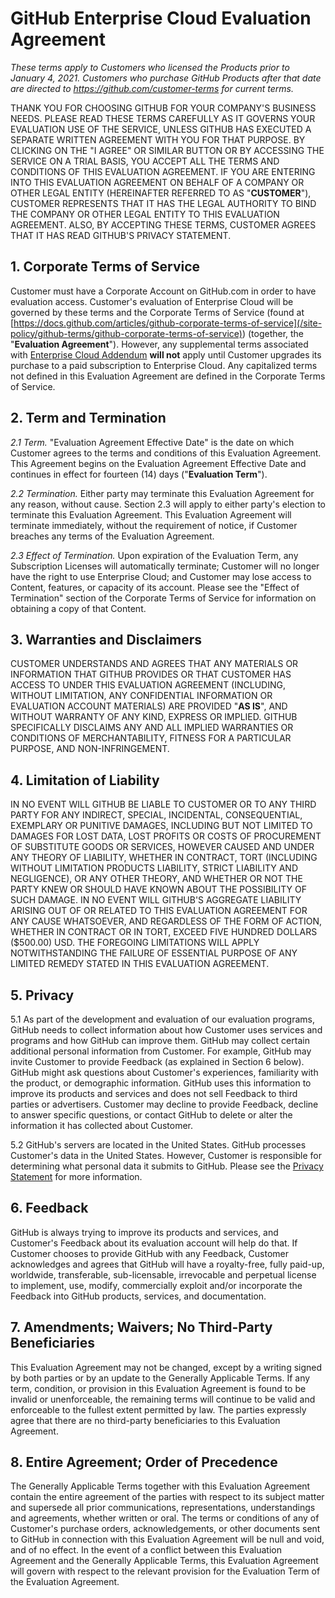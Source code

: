 # GitHub Enterprise Cloud Evaluation Agreement

_These terms apply to Customers who licensed the Products prior to January 4, 2021. Customers who purchase GitHub Products after that date are directed to https://github.com/customer-terms for current terms._

THANK YOU FOR CHOOSING GITHUB FOR YOUR COMPANY'S BUSINESS NEEDS. PLEASE READ THESE TERMS CAREFULLY AS IT GOVERNS YOUR EVALUATION USE OF THE SERVICE, UNLESS GITHUB HAS EXECUTED A SEPARATE WRITTEN AGREEMENT WITH YOU FOR THAT PURPOSE. BY CLICKING ON THE "I AGREE" OR SIMILAR BUTTON OR BY ACCESSING THE SERVICE ON A TRIAL BASIS, YOU ACCEPT ALL THE TERMS AND CONDITIONS OF THIS EVALUATION AGREEMENT. IF YOU ARE ENTERING INTO THIS EVALUATION AGREEMENT ON BEHALF OF A COMPANY OR OTHER LEGAL ENTITY (HEREINAFTER REFERRED TO AS "**CUSTOMER**"), CUSTOMER REPRESENTS THAT IT HAS THE LEGAL AUTHORITY TO BIND THE COMPANY OR OTHER LEGAL ENTITY TO THIS EVALUATION AGREEMENT. ALSO, BY ACCEPTING THESE TERMS, CUSTOMER AGREES THAT IT HAS READ GITHUB'S PRIVACY STATEMENT.

## 1. Corporate Terms of Service

Customer must have a Corporate Account on GitHub.com in order to have evaluation access. Customer's evaluation of Enterprise Cloud will be governed by these terms and the Corporate Terms of Service (found at [https://docs.github.com/articles/github-corporate-terms-of-service](/site-policy/github-terms/github-corporate-terms-of-service)) (together, the "**Evaluation Agreement**"). However, any supplemental terms associated with [Enterprise Cloud Addendum](/site-policy/site-policy-deprecated/github-enterprise-service-level-agreement) **will not** apply until Customer upgrades its purchase to a paid subscription to Enterprise Cloud.   Any capitalized terms not defined in this Evaluation Agreement are defined in the Corporate Terms of Service.

## 2. Term and Termination

_2.1 Term._ "Evaluation Agreement Effective Date" is the date on which Customer agrees to the terms and conditions of this Evaluation Agreement. This Agreement begins on the Evaluation Agreement Effective Date and continues in effect for fourteen (14) days ("**Evaluation Term**").

_2.2 Termination._ Either party may terminate this Evaluation Agreement for any reason, without cause. Section 2.3 will apply to either party's election to terminate this Evaluation Agreement. This Evaluation Agreement will terminate immediately, without the requirement of notice, if Customer breaches any terms of the Evaluation Agreement.

_2.3 Effect of Termination._ Upon expiration of the Evaluation Term, any Subscription Licenses will automatically terminate; Customer will no longer have the right to use Enterprise Cloud; and Customer may lose access to Content, features, or capacity of its account. Please see the "Effect of Termination" section of the Corporate Terms of Service for information on obtaining a copy of that Content.

## 3. Warranties and Disclaimers

CUSTOMER UNDERSTANDS AND AGREES THAT ANY MATERIALS OR INFORMATION THAT GITHUB PROVIDES OR THAT CUSTOMER HAS ACCESS TO UNDER THIS EVALUATION AGREEMENT (INCLUDING, WITHOUT LIMITATION, ANY CONFIDENTIAL INFORMATION OR EVALUATION ACCOUNT MATERIALS) ARE PROVIDED "**AS IS**", AND WITHOUT WARRANTY OF ANY KIND, EXPRESS OR IMPLIED. GITHUB SPECIFICALLY DISCLAIMS ANY AND ALL IMPLIED WARRANTIES OR CONDITIONS OF MERCHANTABILITY, FITNESS FOR A PARTICULAR PURPOSE, AND NON-INFRINGEMENT.

## 4. Limitation of Liability

IN NO EVENT WILL GITHUB BE LIABLE TO CUSTOMER OR TO ANY THIRD PARTY FOR ANY INDIRECT, SPECIAL, INCIDENTAL, CONSEQUENTIAL, EXEMPLARY OR PUNITIVE DAMAGES, INCLUDING BUT NOT LIMITED TO DAMAGES FOR LOST DATA, LOST PROFITS OR COSTS OF PROCUREMENT OF SUBSTITUTE GOODS OR SERVICES, HOWEVER CAUSED AND UNDER ANY THEORY OF LIABILITY, WHETHER IN CONTRACT, TORT (INCLUDING WITHOUT LIMITATION PRODUCTS LIABILITY, STRICT LIABILITY AND NEGLIGENCE), OR ANY OTHER THEORY, AND WHETHER OR NOT THE PARTY KNEW OR SHOULD HAVE KNOWN ABOUT THE POSSIBILITY OF SUCH DAMAGE. IN NO EVENT WILL  GITHUB'S AGGREGATE LIABILITY ARISING OUT OF OR RELATED TO THIS EVALUATION AGREEMENT FOR ANY CAUSE WHATSOEVER, AND REGARDLESS OF THE FORM OF ACTION, WHETHER IN CONTRACT OR IN TORT, EXCEED FIVE HUNDRED DOLLARS ($500.00) USD. THE FOREGOING LIMITATIONS WILL APPLY NOTWITHSTANDING THE FAILURE OF ESSENTIAL PURPOSE OF ANY LIMITED REMEDY STATED IN THIS EVALUATION AGREEMENT.

## 5. Privacy

5.1 As part of the development and evaluation of our evaluation programs, GitHub needs to collect information about how Customer uses services and programs and how GitHub can improve them. GitHub may collect certain additional personal information from Customer. For example, GitHub may invite Customer to provide Feedback (as explained in Section 6 below). GitHub might ask questions about Customer's  experiences, familiarity with the product, or demographic information. GitHub uses this information to improve its products and services and does not sell Feedback to third parties or advertisers. Customer may decline to provide Feedback, decline to answer specific questions, or contact GitHub to delete or alter the information it has collected about Customer.

5.2 GitHub's servers are located in the United States. GitHub processes Customer's data in the United States. However, Customer is responsible for determining what personal data it submits to GitHub. Please see the [Privacy Statement](/site-policy/privacy-policies/github-privacy-statement) for more information.

## 6. Feedback

GitHub is always trying to improve its products and services, and Customer's Feedback about its evaluation account will help do that. If Customer chooses to provide GitHub with any Feedback, Customer acknowledges and agrees that GitHub will have a royalty-free, fully paid-up, worldwide, transferable, sub-licensable, irrevocable and perpetual license to implement, use, modify, commercially exploit and/or incorporate the Feedback into GitHub products, services, and documentation.

## 7. Amendments; Waivers; No Third-Party Beneficiaries

This Evaluation Agreement may not be changed, except by a writing signed by both parties or by an update to the Generally Applicable Terms. If any term, condition, or provision in this Evaluation Agreement is found to be invalid or unenforceable, the remaining terms will continue to be valid and enforceable to the fullest extent permitted by law. The parties expressly agree that there are no third-party beneficiaries to this Evaluation Agreement.

## 8. Entire Agreement; Order of Precedence

The Generally Applicable Terms together with this Evaluation Agreement contain the entire agreement of the parties with respect to its subject matter and supersede all prior communications, representations, understandings and agreements, whether written or oral. The terms or conditions of any of Customer's purchase orders, acknowledgements, or other documents sent to GitHub in connection with this Evaluation Agreement will be null and void, and of no effect. In the event of a conflict between this Evaluation Agreement and the Generally Applicable Terms, this Evaluation Agreement will govern with respect to the relevant provision for the Evaluation Term of the Evaluation Agreement.
